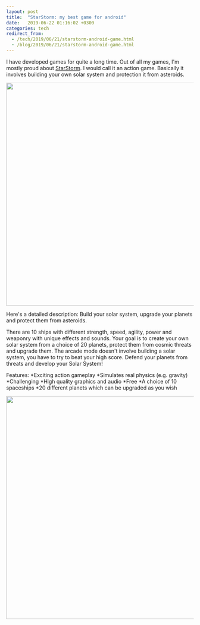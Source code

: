 ```yaml
---
layout: post
title:  "StarStorm: my best game for android"
date:   2019-06-22 01:16:02 +0300
categories: tech
redirect_from:
  - /tech/2019/06/21/starstorm-android-game.html
  - /blog/2019/06/21/starstorm-android-game.html
---
```


I have developed games for quite a long time. Out of all my games, I'm mostly proud about [StarStorm](https://play.google.com/store/apps/details?id=ru.ivanludvig.starstorm).
I would call it an action game. Basically it involves building your own solar system and protection it from asteroids.

<img src="{{site.baseurl}}/assets/img/st2.gif" width="600">  

Here's a detailed description:
Build your solar system, upgrade your planets and protect them from asteroids.

There are 10 ships with different strength, speed, agility, power and weaponry with unique effects and sounds. Your goal is to create your own solar system from a choice of 20 planets, protect them from cosmic threats and upgrade them.
The arcade mode doesn't involve building a solar system, you have to try to beat your high score.
Defend your planets from threats and develop your Solar System!

Features:
*Exciting action gameplay
*Simulates real physics (e.g. gravity)
*Challenging
*High quality graphics and audio
*Free
*A choice of 10 spaceships
*20 different planets which can be upgraded as you wish
<br/>

<img src="{{site.baseurl}}/assets/img/st1.gif" width="600">  

